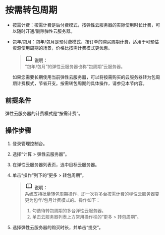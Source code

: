 # 按需转包周期<a name="ZH-CN_TOPIC_0133423271"></a>

-   按需计费：按需计费是后付费模式，按弹性云服务器的实际使用时长计费，可以随时开通/删除弹性云服务器。
-   包年/包月：包年/包月是预付费模式，按订单的购买周期计费，适用于可预估资源使用周期的场景，价格比按需计费模式更优惠。

    >![](public_sys-resources/icon-note.gif) **说明：**   
    >“包年/包月”的弹性云服务器也称“包周期”云服务器。  

    如果您需要长期使用当前弹性云服务器，可以将按需购买的云服务器转为包周期计费模式，节省开支。按需转包周期的具体操作，请参见本节内容。


## 前提条件<a name="section085871112243"></a>

弹性云服务器的计费模式是“按需计费”。

## 操作步骤<a name="section18560328192214"></a>

1.  登录管理控制台。
2.  选择“计算 \> 弹性云服务器”。
3.  在弹性云服务器列表页，选中目标云服务器。
4.  单击“操作”列下的“更多 \> 转包周期”。

    >![](public_sys-resources/icon-note.gif) **说明：**   
    >系统支持批量转包周期操作，即一次将多台按需计费的弹性云服务器变更为包年/包月计费模式的。操作如下：  
    >1.  勾选待转包周期的多台弹性云服务器。  
    >2.  单击云服务器列表上方常用操作栏的“更多 \> 转包周期”。  

5.  选择弹性云服务器的购买时长，并单击“提交”。

